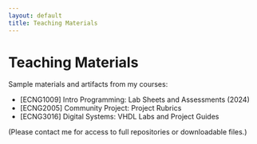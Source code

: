 ```yaml
---
layout: default
title: Teaching Materials
---
```


# Teaching Materials

Sample materials and artifacts from my courses:

- [ECNG1009] Intro Programming: Lab Sheets and Assessments (2024)
- [ECNG2005] Community Project: Project Rubrics
- [ECNG3016] Digital Systems: VHDL Labs and Project Guides

(Please contact me for access to full repositories or downloadable files.)
